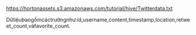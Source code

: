 https://hortonassets.s3.amazonaws.com/tutorial/hive/Twitterdata.txt

Dữliệubaogồmcáctrườngnhư:id,username,content,timestamp,location,retweet_count,vàfavorite_count.
